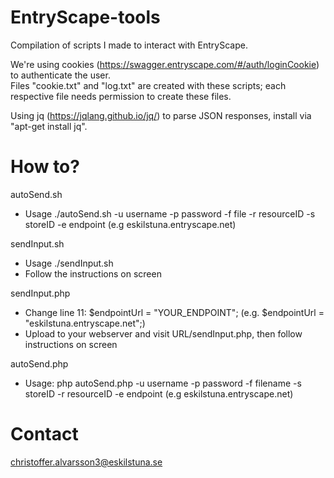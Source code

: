 # EntryScape-tools
Compilation of scripts I made to interact with EntryScape.

We're using cookies (https://swagger.entryscape.com/#/auth/loginCookie) to authenticate the user.<br>
Files "cookie.txt" and "log.txt" are created with these scripts; each respective file needs permission to create these files.

Using jq (https://jqlang.github.io/jq/) to parse JSON responses, install via "apt-get install jq".

# How to?
autoSend.sh
- Usage ./autoSend.sh -u username -p password -f file -r resourceID -s storeID -e endpoint (e.g eskilstuna.entryscape.net)

sendInput.sh
- Usage ./sendInput.sh
- Follow the instructions on screen

sendInput.php
- Change line 11: $endpointUrl = "YOUR_ENDPOINT"; (e.g. $endpointUrl = "eskilstuna.entryscape.net";)
- Upload to your webserver and visit URL/sendInput.php, then follow instructions on screen

autoSend.php
- Usage: php autoSend.php -u username -p password -f filename -s storeID -r resourceID -e endpoint (e.g eskilstuna.entryscape.net)



# Contact
christoffer.alvarsson3@eskilstuna.se
